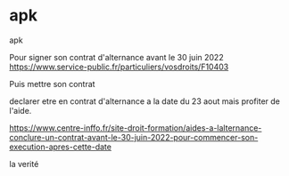 # apk
apk


Pour signer son contrat d'alternance avant le 30 juin 2022
https://www.service-public.fr/particuliers/vosdroits/F10403


Puis mettre son contrat 

declarer etre en contrat d'alternance a la date du 23 aout mais profiter de l'aide.



https://www.centre-inffo.fr/site-droit-formation/aides-a-lalternance-conclure-un-contrat-avant-le-30-juin-2022-pour-commencer-son-execution-apres-cette-date

la verité
